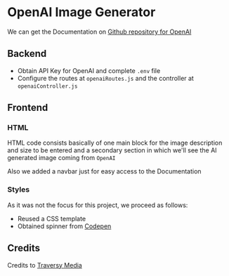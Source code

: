 # OpenAI Image Generator

We can get the Documentation on [Github repository for OpenAI][1]

## Backend

- Obtain API Key for OpenAI and complete `.env` file
- Configure the routes at `openaiRoutes.js` and the controller at `openaiController.js`

## Frontend

### HTML

HTML code consists basically of one main block for the image description and size to be entered and a secondary section in which we'll see the AI generated image coming from `OpenAI`

Also we added a navbar just for easy access to the Documentation

### Styles

As it was not the focus for this project, we proceed as follows:

- Reused a CSS template
- Obtained spinner from [Codepen][2]

## Credits

Credits to [Traversy Media][3]

[1]: https://github.com/openai/openai-node
[2]: https://codepen.io/tbrownvisuals/pen/edGYvx
[3]: https://www.youtube.com/@TraversyMedia
